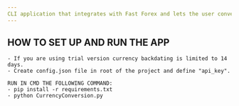 ```yaml
---
CLI application that integrates with Fast Forex and lets the user convert currencies with exchange rates from past dates.
---
```

HOW TO SET UP AND RUN THE APP
---
    - If you are using trial version currency backdating is limited to 14 days.
    - Create config.json file in root of the project and define "api_key".

    RUN IN CMD THE FOLLOWING COMMAND:
    - pip install -r requirements.txt
    - python CurrencyConversion.py
